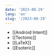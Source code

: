```yaml
---
date: '2023-08-29'
lang: 'en'
slug: '/2023-08-29'
---
```


- [[Android Intent]]
- [[Tectonic]]
- [[LaTeX]]
- [[Esoteric]]
